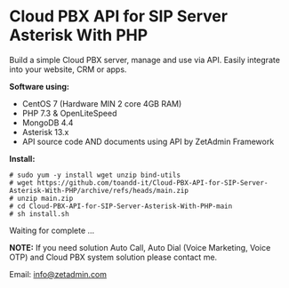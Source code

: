 <h1>Cloud PBX API for SIP Server Asterisk With PHP</h1>
Build a simple Cloud PBX server, manage and use via API. Easily integrate into your website, CRM or apps.

**Software using:**
  - CentOS 7 (Hardware MIN 2 core 4GB RAM)
  - PHP 7.3 & OpenLiteSpeed
  - MongoDB 4.4
  - Asterisk 13.x
  - API source code AND documents using API by ZetAdmin Framework

**Install:**
```
# sudo yum -y install wget unzip bind-utils
# wget https://github.com/toandd-it/Cloud-PBX-API-for-SIP-Server-Asterisk-With-PHP/archive/refs/heads/main.zip
# unzip main.zip
# cd Cloud-PBX-API-for-SIP-Server-Asterisk-With-PHP-main
# sh install.sh
```
Waiting for complete ...

**NOTE:**
If you need solution Auto Call, Auto Dial (Voice Marketing, Voice OTP) and Cloud PBX system solution please contact me. 

Email: info@zetadmin.com
